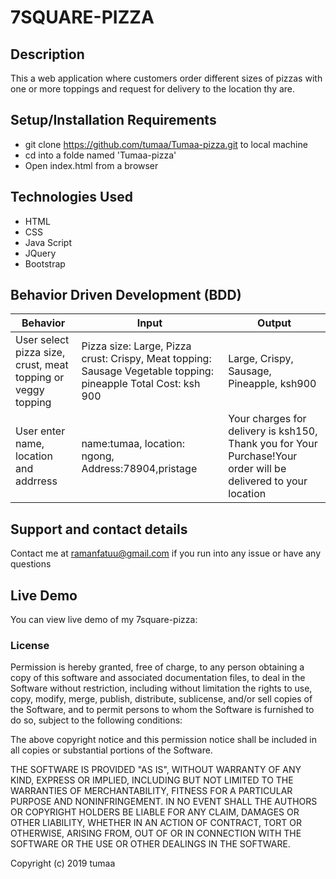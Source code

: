 # 7SQUARE-PIZZA

## Description
This a web application where customers order different sizes of pizzas with one or more toppings and request for delivery to the location thy are. 

## Setup/Installation Requirements
* git clone  https://github.com/tumaa/Tumaa-pizza.git to local machine
* cd into a folde named 'Tumaa-pizza'
* Open index.html from a browser

## Technologies Used
* HTML
* CSS
* Java Script
* JQuery
* Bootstrap

## Behavior Driven Development (BDD)
|Behavior  | Input | Output|
|---------| ------|-------|
|User select pizza size, crust, meat topping or veggy topping  | Pizza size: Large, Pizza crust: Crispy, Meat topping: Sausage Vegetable topping: pineapple Total Cost: ksh 900   | Large, Crispy, Sausage, Pineapple, ksh900 |
|User enter name, location and addrress | name:tumaa, location: ngong, Address:78904,pristage| Your charges for delivery is ksh150, Thank you for Your Purchase!Your order will be delivered to your location|


## Support and contact details
Contact me at ramanfatuu@gmail.com if you run into any issue or have any questions

## Live Demo
You can view live demo of my 7square-pizza:

### License
Permission is hereby granted, free of charge, to any person obtaining a copy
of this software and associated documentation files, to deal
in the Software without restriction, including without limitation the rights
to use, copy, modify, merge, publish, distribute, sublicense, and/or sell
copies of the Software, and to permit persons to whom the Software is
furnished to do so, subject to the following conditions:

The above copyright notice and this permission notice shall be included in all
copies or substantial portions of the Software.

THE SOFTWARE IS PROVIDED "AS IS", WITHOUT WARRANTY OF ANY KIND, EXPRESS OR
IMPLIED, INCLUDING BUT NOT LIMITED TO THE WARRANTIES OF MERCHANTABILITY,
FITNESS FOR A PARTICULAR PURPOSE AND NONINFRINGEMENT. IN NO EVENT SHALL THE
AUTHORS OR COPYRIGHT HOLDERS BE LIABLE FOR ANY CLAIM, DAMAGES OR OTHER
LIABILITY, WHETHER IN AN ACTION OF CONTRACT, TORT OR OTHERWISE, ARISING FROM,
OUT OF OR IN CONNECTION WITH THE SOFTWARE OR THE USE OR OTHER DEALINGS IN THE
SOFTWARE.

Copyright (c) 2019 tumaa